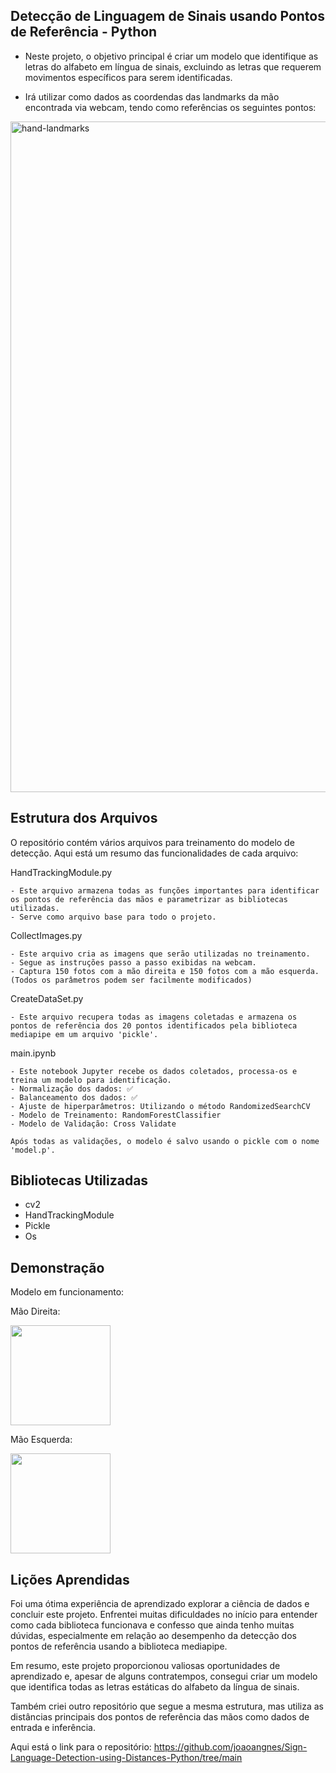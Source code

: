 Detecção de Linguagem de Sinais usando Pontos de Referência - Python
-
- Neste projeto, o objetivo principal é criar um modelo que identifique as letras do alfabeto em língua de sinais, excluindo as letras que requerem movimentos específicos para serem identificadas.

- Irá utilizar como dados as coordendas das landmarks da mão encontrada via webcam, tendo como referências os seguintes pontos:
<img width="1073" alt="hand-landmarks" src="https://github.com/joaoangnes/Sign-Language-Detection-using-Landmarks-Python/assets/74597614/b57347b6-7a5a-4132-bba2-7761222d9182">

## Estrutura dos Arquivos

O repositório contém vários arquivos para treinamento do modelo de detecção. Aqui está um resumo das funcionalidades de cada arquivo:

HandTrackingModule.py

    - Este arquivo armazena todas as funções importantes para identificar os pontos de referência das mãos e parametrizar as bibliotecas utilizadas.
    - Serve como arquivo base para todo o projeto.

CollectImages.py

    - Este arquivo cria as imagens que serão utilizadas no treinamento.
    - Segue as instruções passo a passo exibidas na webcam.
    - Captura 150 fotos com a mão direita e 150 fotos com a mão esquerda. (Todos os parâmetros podem ser facilmente modificados)

CreateDataSet.py

    - Este arquivo recupera todas as imagens coletadas e armazena os pontos de referência dos 20 pontos identificados pela biblioteca mediapipe em um arquivo 'pickle'.

main.ipynb

    - Este notebook Jupyter recebe os dados coletados, processa-os e treina um modelo para identificação.
    - Normalização dos dados: ✅
    - Balanceamento dos dados: ✅
    - Ajuste de hiperparâmetros: Utilizando o método RandomizedSearchCV
    - Modelo de Treinamento: RandomForestClassifier
    - Modelo de Validação: Cross Validate

    Após todas as validações, o modelo é salvo usando o pickle com o nome 'model.p'.

## Bibliotecas Utilizadas

- cv2
- HandTrackingModule
- Pickle
- Os

## Demonstração

Modelo em funcionamento:

Mão Direita:

<img src="https://github.com/joaoangnes/Sign-Language-Detection-using-Landmarks-Python/assets/74597614/921901b6-9d83-4425-82f8-15e70ff40892" width="160">

Mão Esquerda:

<img src="https://github.com/joaoangnes/Sign-Language-Detection-using-Landmarks-Python/assets/74597614/04e49807-cf29-404e-8a96-d73cd92013e2" width="160">

## Lições Aprendidas

Foi uma ótima experiência de aprendizado explorar a ciência de dados e concluir este projeto.
Enfrentei muitas dificuldades no início para entender como cada biblioteca funcionava e confesso que ainda tenho muitas dúvidas, especialmente em relação ao desempenho da detecção dos pontos de referência usando a biblioteca mediapipe.

Em resumo, este projeto proporcionou valiosas oportunidades de aprendizado e, apesar de alguns contratempos, consegui criar um modelo que identifica todas as letras estáticas do alfabeto da língua de sinais.

Também criei outro repositório que segue a mesma estrutura, mas utiliza as distâncias principais dos pontos de referência das mãos como dados de entrada e inferência.

Aqui está o link para o repositório: https://github.com/joaoangnes/Sign-Language-Detection-using-Distances-Python/tree/main

